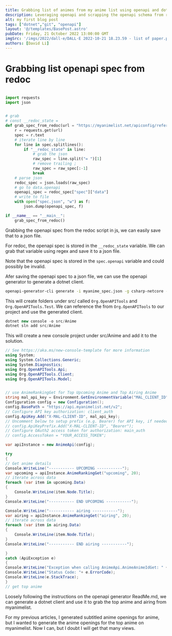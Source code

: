 ```yaml
---
title: Grabbing list of animes from my anime list using openapi and dotnet
description: Leveraging openapi and scrapping the openapi schema from redoc, I can generate a dotnet client to grab my anime list.
alt: my first blog post
tags: ["dotnet","git", "openapi"]
layout: '@/templates/BasePost.astro'
pubDate: Friday, 21 October 2022 13:00:00 GMT
imgSrc: '/imgs/2022/dall-e/DALL·E 2022-10-21 18.23.59 - list of paper.png'
authors: [David Li]
---
```


# Grabbing list openapi spec from redoc

```python

import requests
import json


# grab 
# const __redoc_state =
def grab_spec_from_redoc(url = "https://myanimelist.net/apiconfig/references/api/v2"):
    r = requests.get(url)
    spec = r.text
    # iterate line by line
    for line in spec.splitlines():
        if "__redoc_state" in line:
            # grab the json
            raw_spec = line.split("= ")[1]
            # remove trailing ;
            raw_spec = raw_spec[:-1]
            break
    # parse json
    redoc_spec = json.loads(raw_spec)
    # go to data.openapi
    openapi_spec = redoc_spec["spec"]["data"]
    # write to file
    with open("spec.json", "w") as f:
        json.dump(openapi_spec, f)

if __name__ == "__main__":
    grab_spec_from_redoc()
```

Grabbing the openapi spec from the redoc script in js, we can easily save that to a json file.

For redoc, the openapi spec is stored in the `__redoc_state` variable. We can grab that variable using regex and save it to a json file.

Note that the openapi spec is stored in the `spec.openapi` variable and could possibly be invalid.

Afer saving the openapi spec to a json file, we can use the openapi generator to generate a dotnet client.

```bash
openapi-generator-cli generate -i myanime_spec.json -g csharp-netcore --additional-properties=targetFramework=net6.0 --additional-properties=nullableReferenceTypes=true
```

This will create folders under src/ called `Org.OpenAPITools` and `Org.OpenAPITools.Test`. We can reference the from `Org.OpenAPITools` to our project and use the generated client.

```csharp
dotnet new console -o src/Anime
dotnet sln add src/Anime
```

This will create a new console project under src/Anime and add it to the solution.

```csharp
// See https://aka.ms/new-console-template for more information
using System;
using System.Collections.Generic;
using System.Diagnostics;
using Org.OpenAPITools.Api;
using Org.OpenAPITools.Client;
using Org.OpenAPITools.Model;


// use AnimeRankingGet for Top Upcoming Anime and Top Airing Anime
string mal_api_key = Environment.GetEnvironmentVariable("MAL_CLIENT_ID");
Configuration config = new Configuration();
config.BasePath = "https://api.myanimelist.net/v2";
// Configure API key authorization: client_auth
config.ApiKey.Add("X-MAL-CLIENT-ID", mal_api_key);
// Uncomment below to setup prefix (e.g. Bearer) for API key, if needed
// config.ApiKeyPrefix.Add("X-MAL-CLIENT-ID", "Bearer");
// Configure OAuth2 access token for authorization: main_auth
// config.AccessToken = "YOUR_ACCESS_TOKEN";

var apiInstance = new AnimeApi(config);

try
{
// Get anime details
Console.WriteLine("----------- UPCOMING -----------");
var upcoming = apiInstance.AnimeRankingGet("upcoming", 20);
// iterate across data
foreach (var item in upcoming.Data)
{
    Console.WriteLine(item.Node.Title);
}
Console.WriteLine("----------- END UPCOMING -----------");

Console.WriteLine("----------- airing -----------");
var airing = apiInstance.AnimeRankingGet("airing", 20);
// iterate across data
foreach (var item in airing.Data)
{
    Console.WriteLine(item.Node.Title);
}
Console.WriteLine("----------- END airing -----------");

}
catch (ApiException e)
{
Console.WriteLine("Exception when calling AnimeApi.AnimeAnimeIdGet: " + e.Message );
Console.WriteLine("Status Code: "+ e.ErrorCode);
Console.WriteLine(e.StackTrace);
}
// get top anime
```

Loosely following the instructions on the openapi generator ReadMe.md, we can generate a dotnet client and use it to grab the top anime and airing from myanimelist.

For my previous articles, I generated subtitled anime openings for anime, but I wanted to generate the anime openings for the top anime on myanimelist. Now I can, but I doubt I will get that many views.